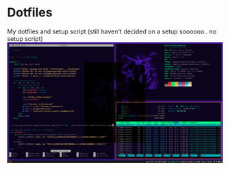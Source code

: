 # Dotfiles
My dotfiles and setup script
(still haven't decided on a setup soooooo.. no setup script)
![desktop screenshot](images/rice.png)
